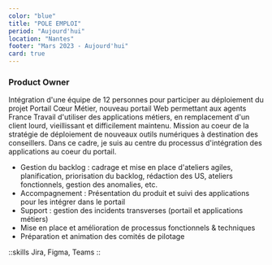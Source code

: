 ```yaml
---
color: "blue"
title: "POLE EMPLOI"
period: "Aujourd'hui"
location: "Nantes"
footer: "Mars 2023 - Aujourd'hui"
card: true
---
```


### Product Owner

Intégration d'une équipe de 12 personnes pour participer au déploiement du projet Portail Cœur Métier, nouveau portail Web permettant aux agents France Travail d'utiliser des applications métiers, en remplacement d'un client lourd, vieillissant et difficilement maintenu. 
Mission au coeur de la stratégie de déploiement de nouveaux outils numériques à destination des conseillers. Dans ce cadre, je suis au centre du processus d'intégration des applications au coeur du portail.

- Gestion du backlog : cadrage et mise en place d'ateliers agiles, planification, priorisation
du backlog, rédaction des US, ateliers fonctionnels, gestion des anomalies, etc.
- Accompagnement : Présentation du produit et suivi des applications pour les intégrer dans le portail
- Support : gestion des incidents transverses (portail et applications métiers)
- Mise en place et amélioration de processus fonctionnels & techniques
- Préparation et animation des comités de pilotage


::skills
Jira, Figma, Teams
::
